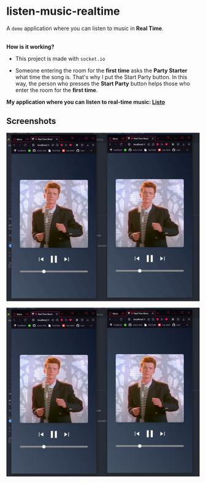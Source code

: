# listen-music-realtime

A `demo` application where you can listen to music in **Real Time**.
<br>
<br>

**How is it working?**

- This project is made with `socket.io`

- Someone entering the room for the **first time** asks the **Party Starter** what time the song is. That's why I put the Start Party button. In this way, the person who presses the **Start Party** button helps those who enter the room for the **first time**.

**My application where you can listen to real-time music: [Listo](https://gosmacx.netlify.app)**

## Screenshots

![gif](https://github.com/Gosmacx/listen-music-realtime/blob/master/screenshots/gif.gif?raw=true)

![ss](https://raw.githubusercontent.com/Gosmacx/listen-music-realtime/master/screenshots/ss.png)
